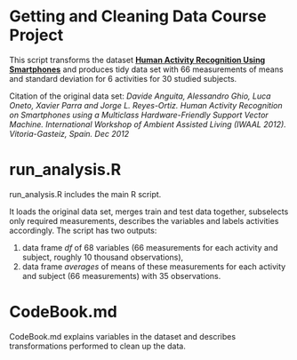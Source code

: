 Getting and Cleaning Data Course Project
========================================================

This script transforms the dataset [**Human Activity Recognition Using Smartphones**](http://archive.ics.uci.edu/ml/datasets/Human+Activity+Recognition+Using+Smartphones) and produces tidy data set with 66 measurements of means and standard deviation for 6 activities for 30 studied subjects.

Citation of the original data set: *Davide Anguita, Alessandro Ghio, Luca Oneto, Xavier Parra and Jorge L. Reyes-Ortiz. Human Activity Recognition on Smartphones using a Multiclass Hardware-Friendly Support Vector Machine. International Workshop of Ambient Assisted Living (IWAAL 2012). Vitoria-Gasteiz, Spain. Dec 2012* 

run_analysis.R
===============
run_analysis.R includes the main R script. 

It loads the original data set, merges train and test data together, subselects only required measurements, describes the variables and labels activities accordingly. The script has two outputs:

1. data frame *df* of 68 variables (66 measurements for each activity and subject, roughly 10 thousand observations),
2. data frame *averages* of means of these measurements for each activity and subject (66 measurements) with 35 observations.

CodeBook.md
============ 
CodeBook.md explains variables in the dataset and describes transformations performed to clean up the data.

